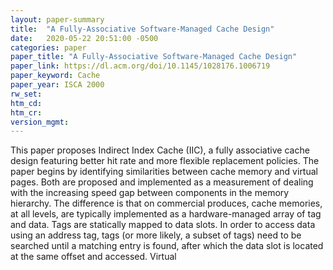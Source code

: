 ```yaml
---
layout: paper-summary
title:  "A Fully-Associative Software-Managed Cache Design"
date:   2020-05-22 20:51:00 -0500
categories: paper
paper_title: "A Fully-Associative Software-Managed Cache Design"
paper_link: https://dl.acm.org/doi/10.1145/1028176.1006719
paper_keyword: Cache
paper_year: ISCA 2000
rw_set:
htm_cd:
htm_cr:
version_mgmt:
---
```


This paper proposes Indirect Index Cache (IIC), a fully associative cache design featuring better hit rate and more flexible
replacement policies. The paper begins by identifying similarities between cache memory and virtual pages. Both are 
proposed and implemented as a measurement of dealing with the increasing speed gap between components in the memory hierarchy.
The difference is that on commercial produces, cache memories, at all levels, are typically implemented as a hardware-managed
array of tag and data. Tags are statically mapped to data slots. In order to access data using an address tag, tags
(or more likely, a subset of tags) need to be searched until a matching entry is found, after which the data slot is 
located at the same offset and accessed. Virtual
